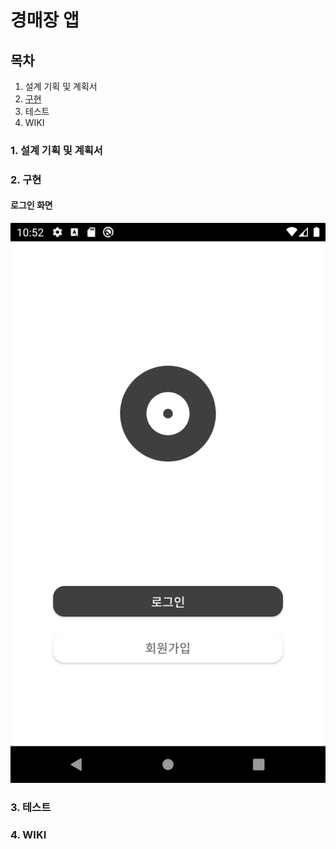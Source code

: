 # 경매장 앱
## 목차
1. 설계 기획 및 계획서
2. [구현](#2.-구현)
3. 테스트
4. WIKI

### 1. 설계 기획 및 계획서
### 2. 구현
#### 로그인 화면
![로그인 화면](./design/guide/Screenshot_1639403564.png)
### 3. 테스트
### 4. WIKI